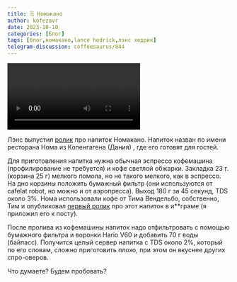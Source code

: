 ```yaml
---
title: 🗒 Номакано
author: kofezavr
date: 2023-10-10
categories: [Блог]
tags: [блог,номакано,lance hedrick,лэнс хедрик]
telegram-discussion: coffeesaurus/844
--- 
```

![Номакано](/assets/img/posts/24/01/nomakano.mov)

Лэнс выпустил [ролик](https://www.youtube.com/watch?v=Ggmq3rVPYm8) про напиток Номакано. Напиток назван по имени ресторана Нома из Копенгагена (Дания) , где его готовят для гостей.

Для приготовления напитка нужна обычная эспрессо кофемашина (профилирование не требуется) и кофе светлой обжарки. Закладка 23 г. (корзина 25 г) мелкого помола, но не такого мелкого, как в эспрессо. На дно корзины положить бумажный фильтр (они используются от cafelat robot, но можно и от аэропресса). Выход 180 г за 45 секунд, TDS около 3%. Нома использовали кофе от Тима Вендельбо, собственно, Тим и опубликовал [первый ролик](https://www.instagram.com/p/CxKzevNMK4X/) про этот напиток в и\*\*граме (я приложил его к посту).

После пролива из кофемашины напиток надо отфильтровать с помощью бумажного фильтра и воронки Hario V60 и добавить 70 г воды (байпасс). Получится целый сервер напитка с TDS около 2%, который по его словам, сложно приготовить плохо, при этом он вкуснее других спро-оверов.

Что думаете? Будем пробовать?